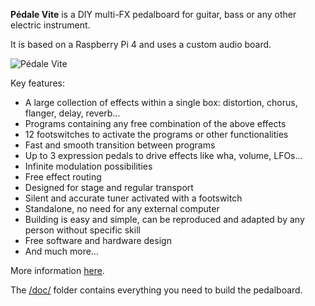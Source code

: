 **Pédale Vite** is a DIY multi-FX pedalboard for guitar, bass or any other electric instrument.

It is based on a Raspberry Pi 4 and uses a custom audio board.

![Pédale Vite](http://ldesoras.free.fr/doc/articles/pedale-vite/pedalevite2-overview-small.jpg)

Key features:

- A large collection of effects within a single box: distortion, chorus, flanger, delay, reverb…
- Programs containing any free combination of the above effects
- 12 footswitches to activate the programs or other functionalities
- Fast and smooth transition between programs
- Up to 3 expression pedals to drive effects like wha, volume, LFOs…
- Infinite modulation possibilities
- Free effect routing
- Designed for stage and regular transport
- Silent and accurate tuner activated with a footswitch
- Standalone, no need for any external computer
- Building is easy and simple, can be reproduced and adapted by any person without specific skill
- Free software and hardware design
- And much more…

More information [here](http://ldesoras.free.fr/doc/articles/pedale-vite/pedale-vite-en.html).

The [/doc/](/doc/) folder contains everything you need to build the pedalboard.
